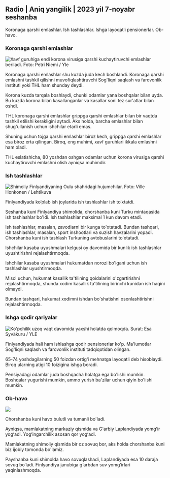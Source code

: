 ## Radio \| Aniq yangilik \| 2023 yil 7-noyabr seshanba

Koronaga qarshi emlashlar. Ish tashlashlar. Ishga layoqatli pensionerlar. Ob-havo.

### Koronaga qarshi emlashlar

![Xavf guruhiga endi korona virusiga qarshi kuchaytiruvchi emlashlar beriladi. Foto: Petri Niemi / Yle](https://images.cdn.yle.fi/image/upload/c_crop,h_2266,w_4027,x_0,y_0/ar_1.777777777777777,c_fill,g_faces,h_670/w,h_670/d.q_auto:eco/f_auto/fl_lossy/v1675253861/39-99789363046bc0166b4)

Koronaga qarshi emlashlar shu kuzda juda kech boshlandi. Koronaga qarshi emlashni tashkil qilishni muvofiqlashtiruvchi Sog'liqni saqlash va farovonlik instituti yoki THL ham shunday deydi.

Korona kuzda tarqala boshlaydi, chunki odamlar yana boshqalar bilan uyda. Bu kuzda korona bilan kasallanganlar va kasallar soni tez sur'atlar bilan oshdi.

THL koronaga qarshi emlashlar grippga qarshi emlashlar bilan bir vaqtda tashkil etilishi kerakligini aytadi. Aks holda, barcha emlashlar bilan shug'ullanish uchun ishchilar etarli emas.

Shuning uchun tojga qarshi emlashlar biroz kech, grippga qarshi emlashlar esa biroz erta qilingan. Biroq, eng muhimi, xavf guruhlari ikkala emlashni ham oladi.

THL eslatishicha, 80 yoshdan oshgan odamlar uchun korona virusiga qarshi kuchaytiruvchi emlashni olish ayniqsa muhimdir.

### Ish tashlashlar

![Shimoliy Finlyandiyaning Oulu shahridagi hujumchilar. Foto: Ville Honkonen / Lehtikuva](https://images.cdn.yle.fi/image/upload/c_crop,h_2880,w_5120,x_0,y_533/ar_1.777777777777777,c_fill,g_faces/610h,q_auto:eco/f_auto/fl_lossy/v1699368229/39-11968696549f7933eb81)

Finlyandiyada ko‘plab ish joylarida ish tashlashlar ish to‘xtatdi.

Seshanba kuni Finlyandiya shimolida, chorshanba kuni Turku mintaqasida ish tashlashlar bo'ldi. Ish tashlashlar maksimal 1 kun davom etadi.

Ish tashlashlar, masalan, zavodlarni bir kunga to'xtatadi. Bundan tashqari, ish tashlashlar, masalan, sport inshootlari va suzish havzalarini yopadi. Chorshanba kuni ish tashlash Turkuning avtobuslarini to'xtatadi.

Ishchilar kasaba uyushmalari kelgusi oy davomida bir kunlik ish tashlashlar uyushtirishni rejalashtirmoqda.

Ishchilar kasaba uyushmalari hukumatdan norozi bo'lgani uchun ish tashlashlar uyushtirmoqda.

Misol uchun, hukumat kasallik ta'tilining qoidalarini o'zgartirishni rejalashtirmoqda, shunda xodim kasallik ta'tilining birinchi kunidan ish haqini olmaydi.

Bundan tashqari, hukumat xodimni ishdan bo'shatishni osonlashtirishni rejalashtirmoqda.

### Ishga qodir qariyalar

![Ko'pchilik uzoq vaqt davomida yaxshi holatda qolmoqda. Surat: Esa Syväkuru / YLE](https://images.cdn.yle.fi/image/upload/c_crop,h_3375,w_6000,x_0,y_47/ar_1.7777777777777777,c_fill,g_faces,h_17/d_pr.q_auto:eco/f_auto/fl_lossy/v1568642672/39-5915475d7f9625891ee)

Finlyandiyada hali ham ishlashga qodir pensionerlar ko'p. Ma'lumotlar Sog'liqni saqlash va farovonlik instituti tadqiqotidan olingan.

65-74 yoshdagilarning 50 foizdan ortig‘i mehnatga layoqatli deb hisoblaydi. Biroq ularning atigi 10 foizigina ishga boradi.

Pensiyadagi odamlar juda boshqacha holatga ega bo'lishi mumkin. Boshqalar yugurishi mumkin, ammo yurish ba'zilar uchun qiyin bo'lishi mumkin.

### Ob-havo

![](https://images.cdn.yle.fi/image/upload/c_crop,h_1080,w_1919,x_0,y_0/ar_1.7777777777777777,c_fill,g_faces,h_675,w_1200/eq/eqf_auto/fl_lossy/v1699373925/39-1197270654a63406a4f5)

Chorshanba kuni havo bulutli va tumanli bo'ladi.

Ayniqsa, mamlakatning markaziy qismida va Gʻarbiy Laplandiyada yomgʻir yogʻadi. Yogʻingarchilik asosan qor yogʻadi.

Mamlakatning shimoliy qismida bir oz sovuq bor, aks holda chorshanba kuni biz ijobiy tomonda bo'lamiz.

Payshanba kuni shimolda havo sovuqlashadi, Laplandiyada esa 10 daraja sovuq bo‘ladi. Finlyandiya janubiga g‘arbdan suv yomg‘irlari yaqinlashmoqda.